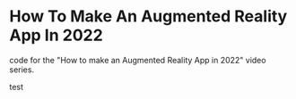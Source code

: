# How To Make An Augmented Reality App In 2022

code for the "How to make an Augmented Reality App in 2022" video series.

test
